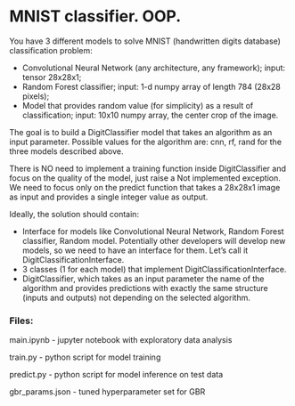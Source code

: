 # MNIST classifier. OOP.

You have 3 different models to solve MNIST (handwritten digits database) classification
problem:
- Convolutional Neural Network (any architecture, any framework); input: tensor 28x28x1;
- Random Forest classifier; input: 1-d numpy array of length 784 (28x28 pixels);
- Model that provides random value (for simplicity) as a result of classification; input: 10x10 numpy array, the center crop of the image.

The goal is to build a DigitClassifier model that takes an algorithm as an input
parameter. Possible values for the algorithm are: cnn, rf, rand for the three models
described above.

There is NO need to implement a training function inside DigitClassifier and focus on
the quality of the model, just raise a Not implemented exception. We need to focus only
on the predict function that takes a 28x28x1 image as input and provides a single
integer value as output.

Ideally, the solution should contain:
- Interface for models like Convolutional Neural Network, Random Forest classifier,
Random model. Potentially other developers will develop new models, so we
need to have an interface for them. Let’s call it DigitClassificationInterface. 
- 3 classes (1 for each model) that implement DigitClassificationInterface. 
- DigitClassifier, which takes as an input parameter the name of the algorithm
and provides predictions with exactly the same structure (inputs and outputs) not
depending on the selected algorithm.

### Files:

main.ipynb - jupyter notebook with exploratory data analysis

train.py - python script for model training

predict.py - python script for model inference on test data

gbr_params.json - tuned hyperparameter set for GBR